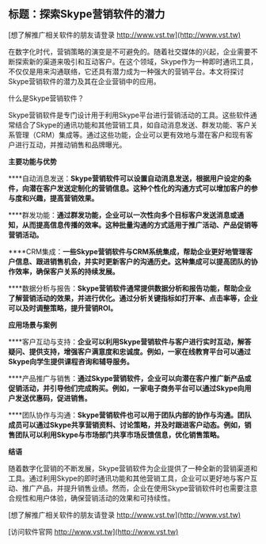 ## **标题：探索Skype营销软件的潜力**

[想了解推广相关软件的朋友请登录 http://www.vst.tw](http://www.vst.tw)

在数字化时代，营销策略的演变是不可避免的。随着社交媒体的兴起，企业需要不断探索新的渠道来吸引和互动客户。在这个领域，Skype作为一种即时通讯工具，不仅仅是用来沟通联络，它还具有潜力成为一种强大的营销平台。本文将探讨Skype营销软件的潜力及其在企业营销中的应用。

什么是Skype营销软件？

Skype营销软件是专门设计用于利用Skype平台进行营销活动的工具。这些软件通常结合了Skype的通讯功能和其他营销工具，如自动消息发送、群发功能、客户关系管理（CRM）集成等。通过这些功能，企业可以更有效地与潜在客户和现有客户进行互动，并推动销售和品牌曝光。

**主要功能与优势**

****自动消息发送：**Skype营销软件可以设置自动消息发送，根据用户设定的条件，向潜在客户发送定制化的营销信息。这种个性化的沟通方式可以增加客户的参与度和兴趣，提高营销效果。**

****群发功能：**通过群发功能，企业可以一次性向多个目标客户发送消息或通知，从而提高信息传播的效率。这种批量沟通的方式适用于推广活动、产品促销等营销活动。**

****CRM集成：**一些Skype营销软件与CRM系统集成，帮助企业更好地管理客户信息、跟进销售机会，并实时更新客户的沟通历史。这种集成可以提高团队的协作效率，确保客户关系的持续发展。**

****数据分析与报告：**Skype营销软件通常提供数据分析和报告功能，帮助企业了解营销活动的效果，并进行优化。通过分析关键指标如打开率、点击率等，企业可以及时调整策略，提升营销ROI。**

**应用场景与案例**

****客户互动与支持：**企业可以利用Skype营销软件与客户进行实时互动，解答疑问、提供支持，增强客户满意度和忠诚度。例如，一家在线教育平台可以通过Skype向学生提供课程咨询和辅导服务。**

****产品推广与销售：**通过Skype营销软件，企业可以向潜在客户推广新产品或促销活动，并引导他们完成购买。例如，一家电子商务平台可以通过Skype向用户发送优惠码，促进销售。**

****团队协作与沟通：**Skype营销软件也可以用于团队内部的协作与沟通。团队成员可以通过Skype共享营销资料、讨论策略，并及时跟进客户动态。例如，销售团队可以利用Skype与市场部门共享市场反馈信息，优化销售策略。**

**结语**

随着数字化营销的不断发展，Skype营销软件为企业提供了一种全新的营销渠道和工具。通过利用Skype的即时通讯功能和其他营销工具，企业可以更好地与客户互动、推广产品，并提升销售业绩。然而，企业在使用Skype营销软件时也需要注意合规性和用户体验，确保营销活动的效果和可持续性。

[想了解推广相关软件的朋友请登录 http://www.vst.tw](http://www.vst.tw)


[访问软件官网 http://www.vst.tw](http://www.vst.tw)
